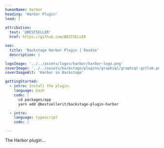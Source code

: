 ```yaml
---
humanName: Harbor
heading: 'Harbor Plugin'
lead: |
  
attribution:
  text: '@BESTSELLER'
  href: https://github.com/BESTSELLER

seo:
  title: 'Backstage Harbor Plugin | Roadie'
  description: |

logoImage: '../../assets/logos/harbor/harbor-logo.png'
coverImage: '../../assets/backstage/plugins/graphiql/graphiql-gitlab.png'
coverImageAlt: 'Harbor in Backstage'

gettingStarted:
  - intro: Install the plugin.
    language: bash
    code: |
      cd packages/app
      yarn add @bestsellerit/backstage-plugin-harbor

  - intro: 
    language: typescript
    code: |

---
```


The Harbor plugin...